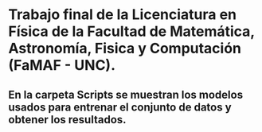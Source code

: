 # Trabajo final de la Licenciatura en Física de la Facultad de Matemática, Astronomía, Fisica y Computación (FaMAF - UNC).

## En la carpeta Scripts se muestran los modelos usados para entrenar el conjunto de datos y obtener los resultados.
